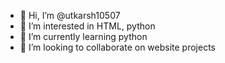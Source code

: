 - 👋 Hi, I’m @utkarsh10507
- 👀 I’m interested in HTML, python
- 🌱 I’m currently learning python
- 💞️ I’m looking to collaborate on website projects

<!---
utkarsh10507/utkarsh10507 is a ✨ special ✨ repository because its `README.md` (this file) appears on your GitHub profile.
You can click the Preview link to take a look at your changes.
--->
